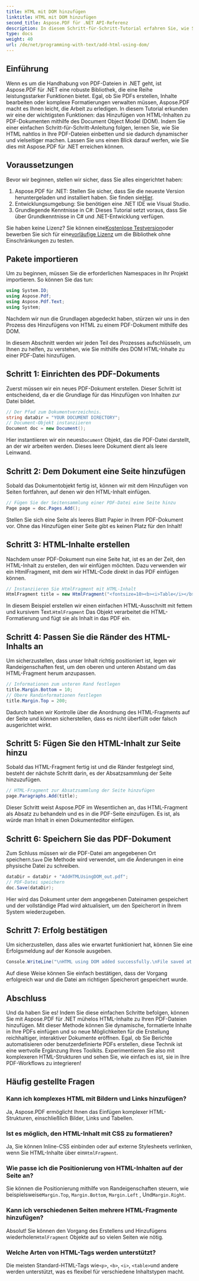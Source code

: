 ```yaml
---
title: HTML mit DOM hinzufügen
linktitle: HTML mit DOM hinzufügen
second_title: Aspose.PDF für .NET API-Referenz
description: In diesem Schritt-für-Schritt-Tutorial erfahren Sie, wie Sie mit Aspose.PDF für .NET HTML-Inhalte zu PDF-Dokumenten hinzufügen. Verbessern Sie Ihre PDF-Dateien ganz einfach mit dynamischer HTML-Formatierung.
type: docs
weight: 40
url: /de/net/programming-with-text/add-html-using-dom/
---
```

## Einführung

Wenn es um die Handhabung von PDF-Dateien in .NET geht, ist Aspose.PDF für .NET eine robuste Bibliothek, die eine Reihe leistungsstarker Funktionen bietet. Egal, ob Sie PDFs erstellen, Inhalte bearbeiten oder komplexe Formatierungen verwalten müssen, Aspose.PDF macht es Ihnen leicht, die Arbeit zu erledigen. In diesem Tutorial erkunden wir eine der wichtigsten Funktionen: das Hinzufügen von HTML-Inhalten zu PDF-Dokumenten mithilfe des Document Object Model (DOM). Indem Sie einer einfachen Schritt-für-Schritt-Anleitung folgen, lernen Sie, wie Sie HTML nahtlos in Ihre PDF-Dateien einbetten und sie dadurch dynamischer und vielseitiger machen. Lassen Sie uns einen Blick darauf werfen, wie Sie dies mit Aspose.PDF für .NET erreichen können.

## Voraussetzungen

Bevor wir beginnen, stellen wir sicher, dass Sie alles eingerichtet haben:

1.  Aspose.PDF für .NET: Stellen Sie sicher, dass Sie die neueste Version heruntergeladen und installiert haben. Sie finden sie[Hier](https://releases.aspose.com/pdf/net/).
2. Entwicklungsumgebung: Sie benötigen eine .NET IDE wie Visual Studio.
3. Grundlegende Kenntnisse in C#: Dieses Tutorial setzt voraus, dass Sie über Grundkenntnisse in C# und .NET-Entwicklung verfügen.

Sie haben keine Lizenz? Sie können eine[Kostenlose Testversion](https://releases.aspose.com/)oder bewerben Sie sich für eine[vorläufige Lizenz](https://purchase.aspose.com/temporary-license/) um die Bibliothek ohne Einschränkungen zu testen.

## Pakete importieren

Um zu beginnen, müssen Sie die erforderlichen Namespaces in Ihr Projekt importieren. So können Sie das tun:

```csharp
using System.IO;
using Aspose.Pdf;
using Aspose.Pdf.Text;
using System;
```

Nachdem wir nun die Grundlagen abgedeckt haben, stürzen wir uns in den Prozess des Hinzufügens von HTML zu einem PDF-Dokument mithilfe des DOM.

In diesem Abschnitt werden wir jeden Teil des Prozesses aufschlüsseln, um Ihnen zu helfen, zu verstehen, wie Sie mithilfe des DOM HTML-Inhalte zu einer PDF-Datei hinzufügen.

## Schritt 1: Einrichten des PDF-Dokuments

Zuerst müssen wir ein neues PDF-Dokument erstellen. Dieser Schritt ist entscheidend, da er die Grundlage für das Hinzufügen von Inhalten zur Datei bildet.

```csharp
// Der Pfad zum Dokumentverzeichnis.
string dataDir = "YOUR DOCUMENT DIRECTORY";
// Document-Objekt instanziieren
Document doc = new Document();
```

 Hier instantiieren wir ein neues`Document` Objekt, das die PDF-Datei darstellt, an der wir arbeiten werden. Dieses leere Dokument dient als leere Leinwand.

## Schritt 2: Dem Dokument eine Seite hinzufügen

Sobald das Dokumentobjekt fertig ist, können wir mit dem Hinzufügen von Seiten fortfahren, auf denen wir den HTML-Inhalt einfügen.

```csharp
// Fügen Sie der Seitensammlung einer PDF-Datei eine Seite hinzu
Page page = doc.Pages.Add();
```

Stellen Sie sich eine Seite als leeres Blatt Papier in Ihrem PDF-Dokument vor. Ohne das Hinzufügen einer Seite gibt es keinen Platz für den Inhalt!

## Schritt 3: HTML-Inhalte erstellen

Nachdem unser PDF-Dokument nun eine Seite hat, ist es an der Zeit, den HTML-Inhalt zu erstellen, den wir einfügen möchten. Dazu verwenden wir ein HtmlFragment, mit dem wir HTML-Code direkt in das PDF einfügen können.

```csharp
// Instanziieren Sie HtmlFragment mit HTML-Inhalt
HtmlFragment title = new HtmlFragment("<fontsize=10><b><i>Table</i></b></fontsize>");
```

 In diesem Beispiel erstellen wir einen einfachen HTML-Ausschnitt mit fettem und kursivem Text.`HtmlFragment` Das Objekt verarbeitet die HTML-Formatierung und fügt sie als Inhalt in das PDF ein.

## Schritt 4: Passen Sie die Ränder des HTML-Inhalts an

Um sicherzustellen, dass unser Inhalt richtig positioniert ist, legen wir Randeigenschaften fest, um den oberen und unteren Abstand um das HTML-Fragment herum anzupassen.

```csharp
// Informationen zum unteren Rand festlegen
title.Margin.Bottom = 10;
// Obere Randinformationen festlegen
title.Margin.Top = 200;
```

Dadurch haben wir Kontrolle über die Anordnung des HTML-Fragments auf der Seite und können sicherstellen, dass es nicht überfüllt oder falsch ausgerichtet wirkt.

## Schritt 5: Fügen Sie den HTML-Inhalt zur Seite hinzu

Sobald das HTML-Fragment fertig ist und die Ränder festgelegt sind, besteht der nächste Schritt darin, es der Absatzsammlung der Seite hinzuzufügen.

```csharp
// HTML-Fragment zur Absatzsammlung der Seite hinzufügen
page.Paragraphs.Add(title);
```

Dieser Schritt weist Aspose.PDF im Wesentlichen an, das HTML-Fragment als Absatz zu behandeln und es in die PDF-Seite einzufügen. Es ist, als würde man Inhalt in einen Dokumenteditor einfügen.

## Schritt 6: Speichern Sie das PDF-Dokument

 Zum Schluss müssen wir die PDF-Datei am angegebenen Ort speichern.`Save` Die Methode wird verwendet, um die Änderungen in eine physische Datei zu schreiben.

```csharp
dataDir = dataDir + "AddHTMLUsingDOM_out.pdf";
// PDF-Datei speichern
doc.Save(dataDir);
```

Hier wird das Dokument unter dem angegebenen Dateinamen gespeichert und der vollständige Pfad wird aktualisiert, um den Speicherort in Ihrem System wiederzugeben.

## Schritt 7: Erfolg bestätigen

Um sicherzustellen, dass alles wie erwartet funktioniert hat, können Sie eine Erfolgsmeldung auf der Konsole ausgeben.

```csharp
Console.WriteLine("\nHTML using DOM added successfully.\nFile saved at " + dataDir);
```

Auf diese Weise können Sie einfach bestätigen, dass der Vorgang erfolgreich war und die Datei am richtigen Speicherort gespeichert wurde.

## Abschluss

Und da haben Sie es! Indem Sie diese einfachen Schritte befolgen, können Sie mit Aspose.PDF für .NET mühelos HTML-Inhalte zu Ihren PDF-Dateien hinzufügen. Mit dieser Methode können Sie dynamische, formatierte Inhalte in Ihre PDFs einfügen und so neue Möglichkeiten für die Erstellung reichhaltiger, interaktiver Dokumente eröffnen. Egal, ob Sie Berichte automatisieren oder benutzerdefinierte PDFs erstellen, diese Technik ist eine wertvolle Ergänzung Ihres Toolkits. Experimentieren Sie also mit komplexeren HTML-Strukturen und sehen Sie, wie einfach es ist, sie in Ihre PDF-Workflows zu integrieren!

## Häufig gestellte Fragen

### Kann ich komplexes HTML mit Bildern und Links hinzufügen?
Ja, Aspose.PDF ermöglicht Ihnen das Einfügen komplexer HTML-Strukturen, einschließlich Bilder, Links und Tabellen.

### Ist es möglich, den HTML-Inhalt mit CSS zu formatieren?
 Ja, Sie können Inline-CSS einbinden oder auf externe Stylesheets verlinken, wenn Sie HTML-Inhalte über ein`HtmlFragment`.

### Wie passe ich die Positionierung von HTML-Inhalten auf der Seite an?
 Sie können die Positionierung mithilfe von Randeigenschaften steuern, wie beispielsweise`Margin.Top`, `Margin.Bottom`, `Margin.Left` , Und`Margin.Right`.

### Kann ich verschiedenen Seiten mehrere HTML-Fragmente hinzufügen?
 Absolut! Sie können den Vorgang des Erstellens und Hinzufügens wiederholen`HtmlFragment` Objekte auf so vielen Seiten wie nötig.

### Welche Arten von HTML-Tags werden unterstützt?
 Die meisten Standard-HTML-Tags wie`<p>`, `<b>`, `<i>`, `<table>`und andere werden unterstützt, was es flexibel für verschiedene Inhaltstypen macht.